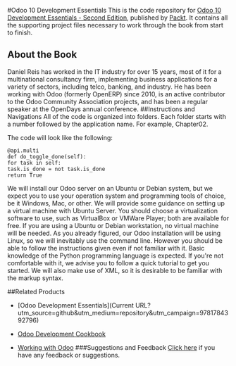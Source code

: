 #Odoo 10 Development Essentials
This is the code repository for [Odoo 10 Development Essentials - Second Edition](https://www.packtpub.com/big-data-and-business-intelligence/odoo-10-development-essentials-second-edition?utm_source=github&utm_medium=repository&utm_campaign=9781785884887), published by [Packt](www.packtpub.com). It contains all the supporting project files necessary to work through the book from start to finish.
## About the Book
Daniel Reis has worked in the IT industry for over 15 years, most of it for a multinational consultancy firm, implementing business applications for a variety of sectors, including telco, banking, and industry. He has been working with Odoo (formerly OpenERP) since 2010, is an active contributor to the Odoo Community Association projects, and has been a regular speaker at the OpenDays annual conference.
##Instructions and Navigations
All of the code is organized into folders. Each folder starts with a number followed by the application name. For example, Chapter02.

The code will look like the following:
```
@api.multi
def do_toggle_done(self):
for task in self:
task.is_done = not task.is_done
return True
```

We will install our Odoo server on an Ubuntu or Debian system, but we expect you to use your operation system and programming tools of choice, be it Windows, Mac, or other. We will provide some guidance on setting up a virtual machine with Ubuntu Server. You should choose a virtualization software to use, such as VirtualBox or VMWare Player; both are available for free. If you are using a Ubuntu or Debian workstation, no virtual machine
will be needed. As you already figured, our Odoo installation will be using Linux, so we will inevitably use the command line. However you should be able to follow the instructions given even if not familiar with it. Basic knowledge of the Python programming language is expected. If you're not comfortable with it, we advise you to follow a quick tutorial to get you started. We will also make use of XML, so it is desirable to be familiar with the markup syntax.

##Related Products
* [Odoo Development Essentials](Current URL?utm_source=github&utm_medium=repository&utm_campaign=9781784392796)

* [Odoo Development Cookbook](https://www.packtpub.com/big-data-and-business-intelligence/odoo-development-cookbook?utm_source=github&utm_medium=repository&utm_campaign=9781785883644)

* [Working with Odoo](https://www.packtpub.com/big-data-and-business-intelligence/working-odoo?utm_source=github&utm_medium=repository&utm_campaign=9781784394554)
###Suggestions and Feedback
[Click here](https://docs.google.com/forms/d/e/1FAIpQLSe5qwunkGf6PUvzPirPDtuy1Du5Rlzew23UBp2S-P3wB-GcwQ/viewform) if you have any feedback or suggestions.
